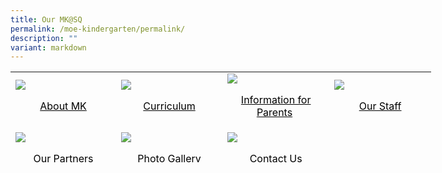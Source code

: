 ```yaml
---
title: Our MK@SQ
permalink: /moe-kindergarten/permalink/
description: ""
variant: markdown
---
```

<table style="height: 145px; width: 673px;">
<tbody>
<tr style="height: 79px;">
<td style="width: 162.5px; height: 79px; text-align: left;"><span style="color: #000000;"><img src="/images/About MK.ico"></span>
<p style="text-align: center;"><span style="color: #000000;"><a style="color: #000000;" href="https://www.shuqunpri.moe.edu.sg/moe-kindergarten/about-mk/">About MK</a></span></p>
</td>
<td style="width: 161.5px; height: 79px; text-align: left;"><span style="color: #000000;"><img src="/images/Curriculum.ico"></span>
<p style="text-align: center;"><span style="color: #000000;"><a style="color: #000000;" href="https://www.shuqunpri.moe.edu.sg/moe-kindergarten/curriculum/">Curriculum</a></span></p>
</td>
<td style="width: 162.5px; height: 79px; text-align: left;"><span style="color: #000000;"><img src="/images/Information for Parents1.ico"></span>
<p style="text-align: center;"><span style="color: #000000;"><a style="color: #000000;" href="https://staging.d2w6f17b52epdm.amplifyapp.com/moe-kindergarten/information-for-parents/">Information for Parents</a>&nbsp;</span></p>
</td>
<td style="width: 158.5px; height: 79px; text-align: left;"><span style="color: #000000;"><img src="/images/Our Staff MK.ico"></span>
<p style="text-align: center;"><span style="color: #000000;"><a style="color: #000000;" href="https://www.shuqunpri.moe.edu.sg/moe-kindergarten/our-people/">Our Staff</a></span></p>
</td>
</tr>
<tr style="height: 66px;">
<td style="width: 162.5px; height: 66px; text-align: left;"><span style="color: #000000;"><img src="/images/Generic Icon.ico"></span>
<p align="center"><span style="color: #000000;"><a style="color: #000000;" href="https://www.shuqunpri.moe.edu.sg/moe-kindergarten/our-partners/">Our Partners</a></span></p>
</td>
<td style="width: 161.5px; height: 66px; text-align: left;"><span style="color: #000000;"><img src="/images/Gallery.ico"></span>
<p style="text-align: center;"><span style="color: #000000;"><a style="color: #000000;" href="https://www.shuqunpri.moe.edu.sg/moe-kindergarten/facilities/">Photo Gallery</a></span></p>
</td>
<td style="width: 162.5px; height: 66px; text-align: left;"><span style="color: #000000;"><img src="/images/Contact Us.ico"></span>
<p align="center"><span style="color: #000000;"><a style="color: #000000;" href="https://www.shuqunpri.moe.edu.sg/moe-kindergarten/contact-us/">Contact Us</a></span></p>
</td>
<td style="width: 158.5px; height: 66px; text-align: left;">
<p style="text-align: left;" align="center">&nbsp;</p>
</td>
</tr>
</tbody>
</table>